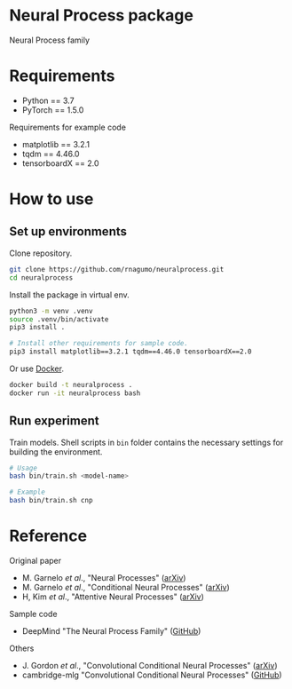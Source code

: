 
# Neural Process package

Neural Process family

# Requirements

* Python == 3.7
* PyTorch == 1.5.0

Requirements for example code

* matplotlib == 3.2.1
* tqdm == 4.46.0
* tensorboardX == 2.0

# How to use

## Set up environments

Clone repository.

```bash
git clone https://github.com/rnagumo/neuralprocess.git
cd neuralprocess
```

Install the package in virtual env.

```bash
python3 -m venv .venv
source .venv/bin/activate
pip3 install .

# Install other requirements for sample code.
pip3 install matplotlib==3.2.1 tqdm==4.46.0 tensorboardX==2.0
```

Or use [Docker](https://docs.docker.com/get-docker/).

```bash
docker build -t neuralprocess .
docker run -it neuralprocess bash
```

## Run experiment

Train models. Shell scripts in `bin` folder contains the necessary settings for building the environment.

```bash
# Usage
bash bin/train.sh <model-name>

# Example
bash bin/train.sh cnp
```

# Reference

Original paper

* M. Garnelo *et al*., "Neural Processes" ([arXiv](http://arxiv.org/abs/1807.01622))
* M. Garnelo *et al*., "Conditional Neural Processes" ([arXiv](http://arxiv.org/abs/1807.01613))
* H, Kim *et al*., "Attentive Neural Processes" ([arXiv](http://arxiv.org/abs/1901.05761))

Sample code

* DeepMind "The Neural Process Family" ([GitHub](https://github.com/deepmind/neural-processes))

Others

* J. Gordon *et al*., "Convolutional Conditional Neural Processes" ([arXiv](http://arxiv.org/abs/1910.13556))
* cambridge-mlg "Convolutional Conditional Neural Processes" ([GitHub](https://github.com/cambridge-mlg/convcnp))
